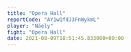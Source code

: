 ```yaml
---
title: "Opera Hall"
reportCode: "AY1wQfdJ3FnWykmL"
player: "Näely"
fight: "Opera Hall"
date: 2021-08-09T18:51:45.833000+00:00
---
```

